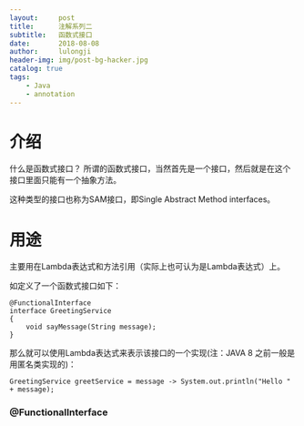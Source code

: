 ```yaml
---
layout:     post
title:      注解系列二
subtitle:   函数式接口
date:       2018-08-08
author:     lulongji
header-img: img/post-bg-hacker.jpg
catalog: true
tags:
    - Java
    - annotation
---
```


# 介绍
什么是函数式接口？
所谓的函数式接口，当然首先是一个接口，然后就是在这个接口里面只能有一个抽象方法。

这种类型的接口也称为SAM接口，即Single Abstract Method interfaces。

# 用途

主要用在Lambda表达式和方法引用（实际上也可认为是Lambda表达式）上。

如定义了一个函数式接口如下：

    @FunctionalInterface
    interface GreetingService 
    {
        void sayMessage(String message);
    }

那么就可以使用Lambda表达式来表示该接口的一个实现(注：JAVA 8 之前一般是用匿名类实现的)：

    GreetingService greetService = message -> System.out.println("Hello " + message);



### @FunctionalInterface